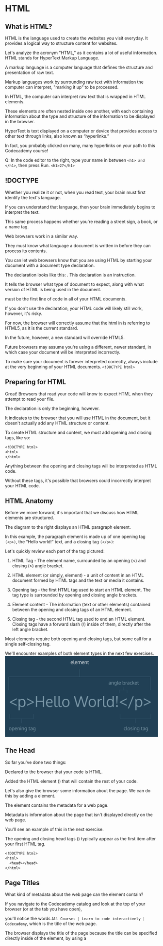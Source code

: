 # HTML

## What is HTML?

HTML is the language used to create the websites you visit everyday. It provides a logical way to structure content for websites.

Let's analyze the acronym "HTML," as it contains a lot of useful information. HTML stands for HyperText Markup Language.

A markup language is a computer language that defines the structure and presentation of raw text. 

Markup languages work by surrounding raw text with information the computer can interpret, "marking it up" to be processed.

In HTML, the computer can interpret raw text that is wrapped in HTML elements. 

These elements are often nested inside one another, with each containing information about the type and structure of the information to be displayed in the browser.

HyperText is text displayed on a computer or device that provides access to other text through links, 
also known as “hyperlinks.”

In fact, you probably clicked on many, many hyperlinks on your path to this Codecademy course!

Q:
In the code editor to the right, type your name in between `<h1> and </h1>`, then press Run.
`<h1>27</h1>`


## !DOCTYPE

Whether you realize it or not, when you read text, your brain must first identify the text's language. 

If you can understand that language, then your brain immediately begins to interpret the text. 

This same process happens whether you're reading a street sign, a book, or a name tag.

Web browsers work in a similar way. 

They must know what language a document is written in before they can process its contents.

You can let web browsers know that you are using HTML by starting your document with a document type declaration.

The declaration looks like this: <!DOCTYPE html>. This declaration is an instruction. 

It tells the browser what type of document to expect, along with what version of HTML is being used in the document.

<!DOCTYPE html> must be the first line of code in all of your HTML documents. 

If you don't use the declaration, your HTML code will likely still work, however, it's risky. 

For now, the browser will correctly assume that the html in <!DOCTYPE html> is referring to HTML5, as it is the current standard.

In the future, however, a new standard will override HTML5. 

Future browsers may assume you're using a different, newer standard, in which case your document will be interpreted incorrectly. 

To make sure your document is forever interpreted correctly, always include <!DOCTYPE html> at the very beginning of your HTML documents.
`<!DOCTYPE html>`


## Preparing for HTML

Great! Browsers that read your code will know to expect HTML when they attempt to read your file.

The <!DOCTYPE html> declaration is only the beginning, however. 

It indicates to the browser that you will use HTML in the document, but it doesn't actually add any HTML structure or content.

To create HTML structure and content, we must add opening and closing <html> tags, like so:
```
<!DOCTYPE html>
<html>
</html>
```
Anything between the opening <html> and closing </html> tags will be interpreted as HTML code. 

Without these tags, it's possible that browsers could incorrectly interpret your HTML code.


## HTML Anatomy

Before we move forward, it's important that we discuss how HTML elements are structured. 

The diagram to the right displays an HTML paragraph element.

In this example, the paragraph element is made up of one opening tag` (<p>)`, the “Hello world!” text, and a closing tag `(</p>)`:

Let's quickly review each part of the tag pictured:

1. HTML Tag - The element name, surrounded by an opening (<) and closing (>) angle bracket.

2. HTML element (or simply, element) - a unit of content in an HTML document formed by HTML tags and the text or media it contains.

3. Opening tag - the first HTML tag used to start an HTML element. The tag type is surrounded by opening and closing angle brackets.

4. Element content - The information (text or other elements) contained between the opening and closing tags of an HTML element.

5. Closing tag - the second HTML tag used to end an HTML element. Closing tags have a forward slash (/) inside of them, directly after the left angle bracket.

Most elements require both opening and closing tags, but some call for a single self-closing tag. 

We'll encounter examples of both element types in the next few exercises.
![](https://github.com/wnz27/webLearn/blob/master/Web_Image/HTML_element.png)


## The Head

So far you've done two things:

Declared to the browser that your code is HTML.

Added the HTML element (<html>) that will contain the rest of your code.
	
Let's also give the browser some information about the page. We can do this by adding a <head> element.
	
The <head> element contains the metadata for a web page. 
	
Metadata is information about the page that isn't displayed directly on the web page.

You'll see an example of this in the next exercise.

The opening and closing head tags (<head></head>) typically appear as the first item after your first HTML tag.
```
<!DOCTYPE html>
<html>
  <head></head>
</html>
```


## Page Titles

What kind of metadata about the web page can the <head> element contain?
	
If you navigate to the Codecademy catalog and look at the top of your browser (or at the tab you have open), 

you'll notice the words `All Courses | Learn to code interactively | Codecademy`, which is the title of the web page.

The browser displays the title of the page because the title can be specified directly inside of the <head> element, 
by using a <title> tag.
```
<!DOCTYPE html>
<html>
  <head>
    <title>My Coding Journal</title>
  </head>
</html>
```
If we were to open a file containing the HTML code in the example above, 
the browser would display the words My Coding Journal in the title bar (or in the tab's title).

Q:
Add a title to your web page using the <title> element. The title can be anything you'd like.
	
Unfortunately, you won't be able to see the title of your page in the smaller browser to the right. 

We'll show you what it would look like in the next exercise.
```
<html>
  <head>
    <title>My title</title>
  </head>
</html>
```


## Where Does the Title Appear?

Good work! If the browser within the environment had a title bar,
you'd see the title of the web page you added where it appears in the image to the right.
![](https://github.com/wnz27/webLearn/blob/master/Web_Image/Site_Title.png)



## The Body

We've added some HTML, but still haven't seen any results in the web browser to the right. Why is that?

Before we can add content that a browser will display, we have to add a body to the HTML file.

Only content inside the opening and closing body tags can be displayed to the screen.

Once the file has a body, many different types of content – including text, images, and buttons – can be added to the body.
```
<!DOCTYPE html>
<html>
  <head>
    <title>I'm Learning To Code!</title>
  </head>
  <body>
  </body>
</html>
```
In the example above, the opening body tag (<body>) is placed directly below the closing head tag (</head>), 

and the closing body tag (</body>) is placed directly above the closing html tag (</html>).

Q:

1. Add a body to your web page using the <body> element.
	
2. Add the following code between your opening and closing body tags.
```
<p>Shall I compare thee to a summer's day? Thou art more lovely and more temperate</p>
```
```
<!DOCTYPE html>
<html>
  <head>
    <title>My Coding Journey</title>
  </head>  
  <body>
    <p>Shall I compare thee to a summer's day? Thou art more lovely 	and more temperate</p>
  </body>
</html>
```


## Self-closing Tag

Thus far we have only seen HTML elements with an opening and a closing tag. 

A few types of elements, however, require only one tag.

Self-closing elements contain all the information the browser needs to render the element inside a single tag. 

Also, because they are single tags, they cannot wrap around raw text or other elements.

The line break element `<br />` is one example of a self-closing tag. 

You can use it anywhere within your HTML code. The result is a line break in the browser.
`<p>line one<br />line two</p>`

In the example above, the paragraph tags `(<p>)` enclose two phrases, split by a break tag `(<br />)`. 

Note that single tags, unlike elements with two tags, can't wrap around raw text or other elements.

The code in the example above will result in an output that looks like the following:
```
line one
line two
```
Without the break tag, the browser would render line one and line two on the same line.
Q:
Add a self-closing `<br />` tag after the question mark ?.
```
 <body>
    <p>Shall I compare thee to a summer's day?<br/> Thou art more lovely and more temperate</p>
  </body>
```


## HTML Structure

The rest of this lesson will focus on how HTML is structured and some tools developers use to make code easier to interpret.

HTML documents are organized as a collection of parent-child relationships. 

When an element is contained inside another element, it is considered the child of that element. 

The child element is said to be nested inside of the parent element.
```
<body>
  <p>Paragraph</p>
</body>
```
In the example above, the <p> element is nested inside the <body> element.
	
The <p> element is considered a child of the <body> element, the parent.
	
Since there can be multiple levels of nesting, this analogy can be extended to grandchildren, 

great-grandchildren and beyond. Let's consider a more complicated example:
```
<body>
  <div>
    <h1>Student</h1>
    <p>Get Started</p>
  </div>
</body>
```
In this example, the `<body>` element is the parent of the` <div> `element. 

Both the `<h1> and <p> `elements are children of the `<div> `element. 

Because the `<h1> and <p>` elements are in the same level, they are considered siblings,
and are both grandchildren of the <body> element.
	
Understanding this hierarchy is important, because child elements can inherit attributes from their parent element.
	
Q:

1. Add the paragraph below as a child of the div element.
`<p>This paragraph is a child of the div element</p>`

2. Add the paragraph below as a child of the body element.
`<p>This paragraph is a child of the body element</p>`
```
<!DOCTYPE html>
<html>
  <head>
    <title>Hello World</title>
  </head>
  <body>
    <h1>Hello World</h1>
    <div>
			<p>This paragraph is a child of the div element</p>
    </div>
  <p>This paragraph is a child of the body element</p>
  </body>
</html>
```
display on web:
```
Hello World
This paragraph is a child of the div element
```

## Whitespace

As the code in an HTML file grows, it becomes increasingly difficult to keep track of how elements are related. 

Programmers use two tools to visualize the relationship between elements: whitespace and indentation.

Both tools take advantage of the fact that the position of elements in a browser is independent of the amount of whitespace or indentation in the index.html file.

For example, if you wanted to increase the space between two paragraphs on your web page, 
you would not be able to accomplish this by adding space between the paragraph elements in the index.html file. 

The browser ignores whitespace in HTML files when it renders a web page, 
so it can be used as a tool to make code easier to read and follow.

What makes the example below difficult to read?

```
<body><p>Paragraph 1</p><p>Paragraph 2</p></body>
```
You have to read the entire line to know what elements are present. Compare the example above to this:
```
<body>
<p>Paragraph 1</p>
<p>Paragraph 2</p>
</body>
```
This example is easier to read, because each element is on its own line. 

While the first example required you to read the entire line of code to identify the elements, 
this example makes it easy to identify the body tag and two paragraphs.

A browser renders both examples the same way:
```
Paragraph 1
Paragraph 2
```
In the next exercise you will learn how to use indentation to help visualize nested elements.

Q：
Use whitespace to make the code more readable by putting each element on its own line.
```
<!DOCTYPE html>
<html>
  <body>
    <h1>Whitespace</h1>
    <p>Whitespace and indentation make html documents easier to read.       </p>
  </body>
</html>
```

## Indentation

The second tool web developers use to make the structure of code easier to read is indentation.

The [World Wide Web Consortium](https://www.w3.org/Consortium/), or W3C, is responsible for maintaining the style standards of HTML. 

At the time of writing, the W3C recommends 2 spaces of indentation when writing HTML code. Although your code will work without exactly two spaces, this standard is followed by the majority of professional web developers. Indentation is used to easily visualize which elements are nested within other elements.
```
<body>
  <p>Paragraph 1</p>
  <div>
    <p>Paragraph 2</p>
  </div>
</body>
```
In the example above, Paragraph 1 and the <div> tag are nested inside of the <body> tag, so they are indented two spaces. The Paragraph 2 element is nested inside of the <div> tag, so it is indented an additional two spaces.
The spaces are inserted using the spacebar on your keyboard.
Q:
Indent the code in index.html to match the W3C standards.
```
<body>
  <h1>Whitespace</h1>    
  <div>
    <p>Whitespace and indentation make html documents easier to read.</p>
  </div>  
</body>
```

## Comments

HTML files also allow you to add comments to your code.
Comments begin with `<!--` and end with `-->`. Any characters in between will be ignored by your browser.
`<!-- This is a comment that the browser will not display. -->`
Including comments in your code is helpful for many reasons:
They help you (and others) understand your code if you decide to come back and review it at a much later date.
They allow you to experiment with new code, without having to delete old code.
```
<!-- Favorite Films Section -->
<p>The following is a list of my favorite films:</p>
```
In this example, the comment is used to denote that the following text makes up a particular section of the page.
`<!-- <p> Test Code </p> -->`
In the example above, a valid HTML element (a paragraph element) has been "commented out." This practice is useful when there is code you want to experiment with, or return to, in the future.


## Review
Congratulations on completing the first lesson of HTML & CSS! You are well on your way to becoming a skilled web developer.
Let's review what you've learned so far:
1. HTML stands for HyperText Markup Language and is used to create the structure and content of a webpage.
2. Most HTML elements contain opening and closing tags with raw text or other HTML tags between them.
3. Single-closing tags cannot enclose raw text or other elements.
4. Comments are written in HTML using the following syntax: <!-- comment -->.
5. HTML elements can be nested inside other elements. The enclosed element is the child of the enclosing parent element.
6. Whitespace between HTML elements helps make code easier to read while not changing how elements appear in the browser.
7. Indentation also helps make code easier to read. It makes parent-child relationships visible.
8. The <!DOCTYPE html> declaration should always be the first line of code in your HTML files.
9. The <html> element will contain all of your HTML code.
10. Information about the web page, like the title, belongs within the <head> of the page.
11. You can add a title to your web page by using the <title> element, inside of the head.
12. A webpage's title appears in a browser's tab.
13. Code for visible HTML content is placed inside of the <body> element.
What you learned in this lesson constitutes the required setup for all HTML files. The rest of the course will teach you more about how to add content using HTML.
Q:
1.
Add a body to the web page.
2.
Copy and paste the following line of code within the body of the index.html file:
`<h1>Hello World!</h1>`
```
<!DOCTYPE html>
<html>
  <head>
  	<title>My Coding Journey</title>
  </head>
  <body>
    <h1>Hello World!</h1>
  </body>
</html>
```

# Fashion Blog
In this course, you will make a fashion blog using HTML. The blog will describe a designer's experience at New York Fashion Week. The blog will contain images, links, lists, and more HTML elements. You can see the completed project [here](https://s3.amazonaws.com/codecademy-content/courses/learn-html/elements-and-structure/fashion.html)!

1. Add the basic code for a website to be structured properly (also called boilerplate code).

2. Title your website `Everyday with Isa`

3. Directly below the opening <body> tag, add an `<h1>` that says:
`An Insider's Guide to NYFW`
Below that, add an `<h2>` that says:
`Getting Tickets & Picking the Shows`
Below that, add an `<h2>` that says:
`Dressing for the Shows`
	
4. Between the `<h1>` and first `<h2>` tag, add a `<p>` tag that says:
NYFW can be both amazingly fun & incredibly overwhelming, 
especially if you've never been. Luckily, 
I'm here to give you an insider's guide and make your first show a pleasurable experience. 
By taking my tips and tricks, and following your gut, you'll have an unforgettable experience!
	
5. Between the first and second `<h2>` tags, add a `<p>` tag that says:
If you're lucky or connected you can get an invite, sans the price tag.
But I wasn't so lucky or connected my first 2 years so I'm here to help you out. 
First, plan out which shows are most important to you and make a schedule and this is a biggie:SET A BUDGET. 
If you're worrying about blowing your cash the whole time you won't have fun.
Then check out prices, days, and times and prioritize the designers you want to see most. 
Lastly, purchase your tickets and get excited!
	
	
6. After the last `<h2>` tag, add a `<p>` tag that says:
Always be true to your own sense of style, if you don't you'll be uncomfortable the whole time and it will show. 
Remember, NYFW is about expressing yourself and taking in what the designers have chosen to express through their new lines.
Also it's important to wear shoes you'll be comfortable in all day. Obviously you want to look good,
but you'll be on your feet all day long, so be prepared.
	
	
7. Let's add some pictures to our blog post. Above each paragraph, add an <img> tag and set its src to be one of the following links
```
https://s3.amazonaws.com/codecademy-content/courses/learn-html/elements-and-structure/image-one.jpeg
https://s3.amazonaws.com/codecademy-content/courses/learn-html/elements-and-structure/image-two.jpeg
https://s3.amazonaws.com/codecademy-content/courses/learn-html/elements-and-structure/image-three.jpeg
```
8. 
Your first blog post is complete! Now let’s add the author. Below the opening body tag, add an `<img>` tag with
```
src="https://s3.amazonaws.com/codecademy-content/courses/learn-html/elements-and-structure/profile.jpg".
```
9. Below the `<img>` tag, add an `<h3>` that says `by Isabelle Rodriguez | 1 day ago`
10. Let’s make a list of some related blog posts. Beneath the last paragraph, add a `<h4>` tag that says `Related Content`. Underneath that, create an unordered list.

11. The unordered list should have 4 <li>s. They should be:
* How To Style Boyfriend Jeans
* When Print Is Too Much
* The Overalls Trend
* Fall's It Color: Blush
12. Add a link for more information about New York Fashion Week. In your first paragraph, the first word is NYFW. Surround that word with <a> tags. In the tag, set:        
```
href="https://en.wikipedia.org/wiki/New_York_Fashion_Week" and target="_blank"
```
13.  
At the bottom of your body, add a new <div> and set its id='contact'. Inside the div, create a new <p> tag and put the following contact information inside of it.
```
email: isa@fashionblog.com | phone: 917-555-1098 | address: 371 284th St, New York, NY, 10001
```
14. Inside the contact div, Put `<strong>` opening and closing tags around email, phone, and address
	
15. Let’s make the profile picture a link to the contact section of your webpage. Find your profile `<img>` tag, and surround it by opening and closing <a> tags. In the <a> tag, set `href='#contact'`.

```
<!DOCTYPE html>
<html>
  <head>
    <title>Everyday with Isa</title>
  </head>
  <body>

    <a href="#contact">
        <img src="https://s3.amazonaws.com/codecademy-content/courses/learn-html/elements-and-structure/profile.jpg">
    </a>  
    
    <h3>by Isabelle Rodriguez | 1 day ago</h3>
    <h1>An Insider's Guide to NYFW</h1>

    <img src="https://s3.amazonaws.com/codecademy-content/courses/learn-html/elements-and-structure/image-one.jpeg">
    <p> <a href="https://en.wikipedia.org/wiki/New_York_Fashion_Week" target="_blank">NYFW</a> can be both amazingly fun & incredibly overwhelming, especially if you've never been. 
    Luckily, I'm here to give you an insider's guide and make your first show a pleasurable experience. 
    By taking my tips and tricks, and following your gut, you'll have an unforgettable experience!</p>

    <h2>Getting Tickets & Picking the Shows</h2>

    <img src="https://s3.amazonaws.com/codecademy-content/courses/learn-html/elements-and-structure/image-two.jpeg">
    <p>If you're lucky or connected you can get an invite, sans the price tag. 
    But I wasn't so lucky or connected my first 2 years so I'm here to help you out. 
    First, plan out which shows are most important to you and make a schedule and this is a biggie: SET A BUDGET. 
    If you're worrying about blowing your cash the whole time you won't have fun. 
    Then check out prices, days, and times and prioritize the designers you want to see most. 
    Lastly, purchase your tickets and get excited!</p>

    <h2>Dressing for the Shows</h2>

    <img src="https://s3.amazonaws.com/codecademy-content/courses/learn-html/elements-and-structure/image-three.jpeg">
    <p>Always be true to your own sense of style, if you don't you'll be uncomfortable the whole time and it will show. 
    Remember, NYFW is about expressing yourself and taking in what the designers have chosen to express through their new lines. 
    Also it's important to wear shoes you'll be comfortable in all day. 
    Obviously you want to look good, but you'll be on your feet all day long, so be prepared.</p>

    <h4>Related Content</h4>
    <li> How To Style Boyfriend Jeans</li>
    <li>When Print Is Too Much</li>
    <li>The Overalls Trend</li>
    <li>Fall's It Color: Blush</li>

  </body>

  <div id="contact">
      <p>
          <strong>email</strong>: isa@fashionblog.com |
          <strong>phone</strong>: 917-555-1098 |
          <strong>address</strong>: 371 284th St, New York, NY, 10001
      </p>
  </div>
</html>
```

# HTML Tables
## Why Tables?
There are many websites on the Internet that display information like stock prices, sports scores, invoice data, and more. This data is naturally tabular in nature, meaning that a table is often the best way of presenting the data.
In this part of the course, you'll learn how to use HTML to present tabular data to users.
```
<!DOCTYPE html>
<html>
<head>
  <title>Ship To It - Company Packing List</title>
  <link href="https://fonts.googleapis.com/css?family=Lato: 100,300,400,700|Luckiest+Guy|Oxygen:300,400" rel="stylesheet">
  <link href="style.css" type="text/css" rel="stylesheet">
</head>
<body>

  <ul class="navigation">
    <li><img src="https://s3.amazonaws.com/codecademy-content/courses/web-101/unit-9/htmlcss1-img_logo-shiptoit.png" height="20px;"></li>
    <li class="active">Action List</li>
    <li>Profiles</li>
    <li>Settings</li>
  </ul>

  <div class="search">Search the table</div>

  <table>
    <thead>
      <tr>
        <th>Company Name</th>
        <th>Number of Items to Ship</th>
        <th>Next Action</th>
      </tr>
    </thead>
    <tbody>
      <tr>
        <th>Adam's Greenworks</th>
        <td>14</td>
        <td>Package Items</td>
      </tr>
      <tr>
        <th>Davie's Burgers</th>
        <td>2</td>
        <td>Send Invoice</td>
      </tr>
      <tr>
        <th>Baker's Bike Shop</th>
        <td>3</td>
        <td>Send Invoice</td>
      </tr>
      <tr>
        <th>Miss Sally's Southern</th>
        <td>4</td>
        <td>Ship</td>
      </tr>
      <tr>
        <th>Summit Resort Rentals</th>
        <td>4</td>
        <td>Ship</td>
      </tr>
      <tr>
        <th>Strike Fitness</th>
        <td>1</td>
        <td>Enter Order</td>
      </tr>
      </tbody>
  </table>

</body>
</html>
```

## Table Rows
In many programs that use tables, the table is already predefined for you, meaning that it contains the rows, columns, and cells that will hold data. In HTML, all of these components must be created.
The first step in entering data into the table is to add rows using the table row element: `<tr>`.
```
<table>
  <tr>
  </tr>
  <tr>
  </tr>
</table>
```
In the example above, two rows have been added to the table.
## Table Data
Rows aren't sufficient to add data to a table. Each cell element must also be defined. In HTML, you can add data using the table data element: <td>.
```
<table>
  <tr>
    <td>73</td>
    <td>81</td>
  </tr>
</table>
```
In the example above, two data points (73 and 81) were entered in the one row that exists. By adding two data points, we created two cells of data.
If the table were displayed in the browser, it would show a table with one row and two columns.
Q:
In the second row, add three cells of data. The cells should contain the following data, in order:
```
Adam's Greenworks
14
Package Items
```
```
<table>
    <tr>
      <td>Adam's Greenworks</td>
      <td>14</td>
      <td>Package Items</td>
    </tr>
    <tr></tr>
  </table>
```

## Table Headings
Table data doesn't make much sense without titles to describe what the data represents.
To add titles to rows and columns, you can use the table heading element:` <th>`.
The table heading element is used just like a table data element, except with a relevant title. Just like table data, a table heading must be placed within a table row.
```
<table>
  <tr>
    <th></th>
    <th scope="col">Saturday</th>
    <th scope="col">Sunday</th>
  </tr>
  <tr>
    <th scope="row">Temperature</th>
    <td>73</td>
    <td>81</td>
  </tr>
</table>
```
What happened in the code above?
First, a new row was added to hold the three headings: a blank heading, a `Saturday` heading, and a `Sunday` heading. The blank heading creates the extra table cell necessary to align the table headings correctly over the data they correspond to.
In the second row, one table heading was added as a row title: `Temperature`.
Note, also, the use of the `scope` attribute, which can take one of two values:
`row` - this value makes it clear that the heading is for a row.
`col` - this value makes it clear that the heading is for a column.
HTML code for tables may look a little strange at first, but analyzing it piece by piece helps make the code more understandable.
Q:
In the first row, add three table headings. The headings should contain the following data, in order:
Company Name
Number of Items to Ship
Next Action
These headings will add meaning to the rest of the data in the table.
```
<html>
    <table>
        <tr>
            <th scope="col">Company Name</th>
            <th scope="col">Number of Items to Ship</th>
            <th scope="col">Next Action</th>
        </tr>
        <tr>
            <td>Adam's Greenworks</td>
            <td>14</td>
            <td>Package Items</td>
        </tr>
    </table>
</html>
```

## Table Borders
So far, the tables you've created have been a little difficult to read because they have no borders.
In older versions of HTML, a border could be added to a table using the border attribute and setting it equal to an integer. This integer would represent the thickness of the border.
```
<table border="1">
  <tr>
    <td>73</td>
    <td>81</td>
  </tr>
</table>
```
The code in the example above is following is deprecated, so please don't use it. It's meant to illustrate older conventions you may come across when reading other developers' code.
The browser will likely still interpret your code correct if you use the border attribute, but that doesn't mean the attribute should be used. Instead, you can achieve the same effect using CSS.
```
table, td {
  border: 1px solid black;
}
```
The code in the example above uses CSS instead of HTML to show table borders.
We're going to need some more data in the table. Add the following data to the table. Make sure to place it after the second table row.
```
<tr>
  <td>Davie's Burgers</td>
  <td>2</td>
  <td>Send Invoice</td>
</tr>
<tr>
  <td>Baker's Bike Shop</td>
  <td>3</td>
  <td>Send Invoice</td>
</tr>
<tr>
  <td>Miss Sally's Southern</td>
  <td>4</td>
  <td>Ship</td>
</tr>
<tr>
  <td>Summit Resort Rentals</td>
  <td>4</td>
  <td>Ship</td>
</tr>
<tr>
  <td>Strike Fitness</td>
  <td>1</td>
  <td>Enter Order</td>
</tr>
```
Style.css:
```
body {
    background: #EEE;
    margin: 0;
    padding: 0;
  }
  
  /* Navigation */
  
  .navigation {
    box-sizing: border-box;
    background-color: paleturquoise;
    overflow: auto;
    padding: 18px 50px;
    position: relative;
    top: 0;
    width: 100%;
    z-index: 999;
  }
  
  ul {
    padding: 0;
    margin: 0;
  }
  
  li {
    color: black;
    display: inline-block;
    font-family: 'Oxygen', sans-serif;
    font-size: 16px;
    font-weight: 300;
    letter-spacing: 2px;
    margin: 0;
    padding: 20px 18px 10px 18px;
    text-transform: uppercase;
  }
  
  .active {
    color: hotpink;
  }
  
  /* Table */
  
  table {
    height: 40%;
    left: 10%;
    margin: 20px auto;
    overflow-y: scroll;
    position: static;
    width: 80%;
  }
  
  thead th {
    background: #88CCF1;
    color: #FFF;
    font-family: 'Lato', sans-serif;
    font-size: 16px;
    font-weight: 100;
    letter-spacing: 2px;
    text-transform: up;
  }
  
  tr {
    background: #f4f7f8;
    border-bottom: 1px solid #FFF;
    margin-bottom: 5px;
  }
  
  th, td {
    font-family: 'Lato', sans-serif;
    font-weight: 400;
    padding: 20px;
    text-align: left;
    width: 33.3333%;
    border: 1px solid black;
  }
  
  .search {
    background-color: #FFF;
    border: 1px solid #DDD;
    border-radius: 3px;
    color: #AAA;
    padding: 20px;
    margin: 50px auto 0px auto;
    width: 77%;
  }
```

## Spanning Columns
What if the table contains data that spans multiple columns?
For example, a personal calendar could have events that span across multiple hours, or even multiple days.
Data can span columns using the `colspan` attribute. The attributes accepts an integer (greater than or equal to 1) to denote the number of columns it spans across.
```
<table>
  <tr>
    <th>Monday</th>
    <th>Tuesday</th>
    <th>Wednesday</th>
  </tr>
  <tr>
    <td colspan="2">Out of Town</td>
    <td>Back in Town</td>
  </tr>
</table>
```
In the example above, the data Out of Town spans the Monday and Tuesday table headings using the value 2 (two columns). The data Back in Town appear only under the Wednesday heading.



## Spanning Rows
Data can also span multiple rows using the `rowspan` attribute.
The `rowspan` attribute is used for data that spans multiple rows (perhaps an event goes on for multiple hours on a certain day). It accepts an integer (greater than or equal to 1) to denote the number of rows it spans across.
```
<table>
  <tr> <!-- Row 1 -->
    <th></th>
    <th>Saturday</th>
    <th>Sunday</th>
  </tr>
  <tr> <!-- Row 2 -->
    <th>Morning</th>
    <td rowspan="2">Work</td>
    <td rowspan="3">Relax</td>
  </tr>
  <tr> <!-- Row 3 -->
    <th>Afternoon</th>
  </tr>
  <tr> <!-- Row 4 -->
    <th>Evening</th>
    <td>Dinner</td>
  </tr>
</table>
```
In the example above, there are four rows:
1. The first row contains an empty cell and the two column headings.
2. The second row contains the Morning row heading, along with Work, which spans two rows under the Saturday column. The "Relax" entry spans three rows under the Sunday column.
3. The third row only contains the Afternoon row heading.
4. The fourth row only contains the Dinner entry, since "Relax" spans into the cell next to it.
If you'd like to see how the browser interprets the code above, feel free to copy and paste it into the code editor to understand it a little better.


## Table Body
Over time, a table can grow to contain a lot of data and become very long. When this happens, the table can be sectioned off so that it is easier to manage.
Long tables can be sectioned off using the table body element: `<tbody>`.
The `<tbody>` element should contain the all of the table's data, excluding the table headings (more on this in a later exercise).
```
<table>
  <tbody>
    <tr>
      <th></th>
      <th>Saturday</th>
      <th>Sunday</th>
    </tr>
    <tr>
      <th>Morning</th>
      <td rowspan="2">Work</td>
      <td rowspan="3">Relax</td>
    </tr>
    <tr>
     <th>Afternoon</th>
    </tr>
    <tr>
      <th>Evening</th>
      <td>Dinner</td>
    </tr>
  </tbody>
</table>
```
In the example above, all of the table data is contained within a table body element. Note, however, that the headings were also kept in the table's body — we'll change this in the next exercise.
Q:
Enclose rows 2, 3, 4, 5, and 6 of the table in a `<tbody>` element.

## Table Head
In the last exercise, the table's headings were kept inside of the table's body. When a table's body is sectioned off, however, it also makes sense to section off the table's headings using the `<thead>` element.
```
<table>
  <thead>
    <tr>
      <th></th>
      <th>Saturday</th>
      <th>Sunday</th>
    </tr>
  </thead>
  <tbody>
    <tr>
      <th>Morning</th>
      <td rowspan="2">Work</td>
      <td rowspan="3">Relax</td>
    </tr>
    <tr>
     <th>Afternoon</th>
    </tr>
    <tr>
      <th>Evening</th>
      <td>Dinner</td>
    </tr>
  </tbody>
</table>
```
In the example above, the only new element is `<thead>`. The table headings are contained inside of this element. Note that the table's head still requires a row in order to contain the table headings.
Enclose the first row of the table in a `<thead>` element.


## Table Footer
The bottom part of a long table can also be sectioned off using the <tfoot> element.
```
<table>
  <thead>
    <tr>
      <th>Quarter</th>
      <th>Revenue</th>
      <th>Costs</th>
    </tr>
  </thead>
  <tbody>
    <tr>
      <th>Q1</th>
      <td>$10M</td>
      <td>$7.5M</td>
    </tr>
    <tr>
      <th>Q2</th>
      <td>$12M</td>
      <td>$5M</td>
    </tr>
  </tbody>
  <tfoot>
    <tr>
      <th>Total</th>
      <td>$22M</td>
      <td>$12.5M</td>
    </tr>
  </tfoot>
</table>
```
In the example above, the footer contains the totals of the data in the table. Footers are often used to contain sums, differences, and other data results.
Add a table footer at the bottom of the table using the <tfoot> element. Inside of the footer, add the following data:
```
<td>Total</td>
<td>28</td>
```

## Styling with CSS
Tables, by default, are very bland. They have no borders, the font color is black, and the typeface is the same type used for other HTML elements.
You can use CSS to style tables just like you have done in the past. Specifically, you can change style the various aspects mentioned above.
```
table, th, td {
  border: 1px solid black;
  font-family: Arial, sans-serif;
  text-align: center;
}
```
The code in the example above demonstrates just some of the various table aspects you can style using the CSS properties you learned about earlier.
In style.css, change the font size of all table headings and table data to 18 pixels.

## HTML Tables
Great job! In this lesson, you learned how to create a table, add data to it, and section the table into smaller parts that make it easier to read.
Let's review what you've learned so far:
1. The <table> element creates a table.
2. The `<tr>` element adds rows to a table.
3. To add data to a row, you can use the <td> element.
4. Table headings clarify the meaning of data. Headings are added with the` <th>` element.
5. Table data can span columns using the `colspan` attribute.
6. Table data can span rows using the `rowspan` attribute.
7. Tables can be split into three main sections: a head, a body, and a footer.
8. A table's head is created with the `<thead>` element.
9. A table's body is created with the `<tbody>` element.
10. A table's footer is created with the `<tfoot>` element.
11. All the CSS properties you learned about in this course can be applied to tables and their data.
Congratulations on completing HTML Tables!
```
<!DOCTYPE html>
<head>
        <title>Ship To It - Company Packing List</title>
        <link href="https://fonts.googleapis.com/css?family=Lato: 100,300,400,700|Luckiest+Guy|Oxygen:300,400" rel="stylesheet">
        <link href="style.css" type="text/css" rel="stylesheet">
      </head>
      <body>
      
        <ul class="navigation">
          <li><img src="https://s3.amazonaws.com/codecademy-content/courses/web-101/unit-9/htmlcss1-img_logo-shiptoit.png" height="20px;"></li>
          <li class="active">Action List</li>
          <li>Profiles</li>
          <li>Settings</li>
        </ul>
      
        <div class="search">Search the table</div>
        
        <table>
          <thead>
          <tr>
            <th>Company Name</th>
            <th>Number of Items to Ship</th>
            <th>Next Action</th>
          </tr>
          </thead>
          <tbody>
          <tr>
            <td>Adam's Greenworks</td>
            <td>14</td>
            <td>Package Items</td>
          </tr>
          <tr>
        <td>Davie's Burgers</td>
        <td>2</td>
        <td>Send Invoice</td>
      </tr>
      <tr>
        <td>Baker's Bike Shop</td>
        <td>3</td>
        <td>Send Invoice</td>
      </tr>
      <tr>
        <td>Miss Sally's Southern</td>
        <td rowspan="2">4</td>
        <td>Ship</td>
      </tr>
      <tr>
        <td>Summit Resort Rentals</td>
        <td>Ship</td>
      </tr>
    </tbody>
      <tr>
        <td colspan="2">Strike Fitness</td>
        <td>Enter Order</td>
      </tr>
      <tr>
            <th>Monday</th>
            <th>Tuesday</th>
            <th>Wednesday</th>
          </tr>
          <tr>
            <td colspan="2">Out of Town</td>
            <td>Back in Town</td>
          </tr>
          <tr> <!-- Row 1 -->
            <th></th>
            <th>Saturday</th>
            <th>Sunday</th>
          </tr>
          <tr> <!-- Row 2 -->
            <th>Morning</th>
            <td rowspan="2">Work</td>
            <td rowspan="3">Relax</td>
          </tr>
          <tr> <!-- Row 3 -->
            <th>Afternoon</th>
          </tr>
          <tr> <!-- Row 4 -->
            <th>Evening</th>
            <td>Dinner</td>
          </tr>
          <tfoot>
              <tr>
                    <td>Total</td>
                    <td>28</td>
              </tr>
          </tfoot>
        </table>
      </body>

```
Style.css:
```
body {
    background: #EEE;
    margin: 0;
    padding: 0;
  }
  
  /* Navigation */
  
  .navigation {
    box-sizing: border-box;
    background-color:#88CCF1;
    overflow: auto;
    padding: 18px 50px;
    position: relative;
    top: 0;
    width: 100%;
    z-index: 999;
  }
  
  ul {
    padding: 0;
    margin: 0;
  }
  
  li {
    color: black;
    display: inline-block;
    font-family: 'Oxygen', sans-serif;
    font-size: 16px;
    font-weight: 300;
    letter-spacing: 2px;
    margin: 0;
    padding: 20px 18px 10px 18px;
    text-transform: uppercase;
  }
  
  .active {
    color: hotpink;
  }
  
  /* Table */
  
  table {
    height: 40%;
    left: 10%;
    margin: 20px auto;
    overflow-y: scroll;
    position: static;
    width: 80%;
    font-size: 18px;
  }
  
  thead th {
    background: plum;
    color: #FFF;
    font-family: 'Lato', sans-serif;
    font-size: 16px;
    font-weight: 100;
    letter-spacing: 2px;
    text-transform: up;
  }
  
  tr {
    background: #f4f7f8;
    border-bottom: 1px solid #FFF;
    margin-bottom: 5px;
  }
  
  th, td {
    font-family: 'Lato', sans-serif;
    font-weight: 400;
    padding: 20px;
    text-align: left;
    width: 33.3333%;
    border: 1px solid black;
  }
  
  .search {
    background-color: #FFF;
    border: 1px solid #DDD;
    border-radius: 3px;
    color: #AAA;
    padding: 20px;
    margin: 50px auto 0px auto;
    width: 77%;
  }
```


